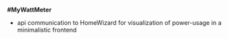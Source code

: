 **#MyWattMeter**
- api communication to HomeWizard for visualization of power-usage in a minimalistic frontend
